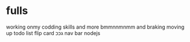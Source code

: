 # fulls
working onmy codding skills and more bmmnnmnmm
and braking
moving up 
todo list 
flip card
גככ
nav bar
nodejs
